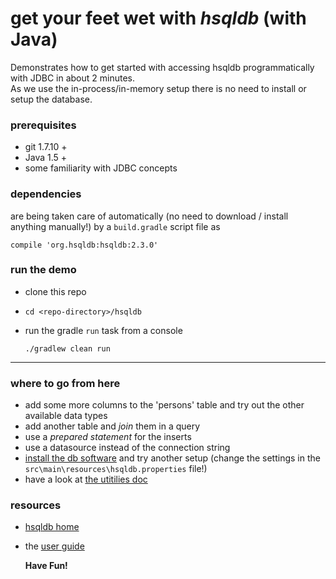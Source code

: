 # get your feet wet with *hsqldb* (with Java)   

Demonstrates how to get started with accessing hsqldb programmatically with JDBC in about 2 minutes.   
As we use the in-process/in-memory setup there is no need to install or setup the database.

### prerequisites

* git 1.7.10 +
* Java 1.5 +
* some familiarity with JDBC concepts

### dependencies

are being taken care of automatically (no need to download / install anything manually!) by a `build.gradle` script file as

`compile 'org.hsqldb:hsqldb:2.3.0'`


### run the demo

* clone this repo
* `cd <repo-directory>/hsqldb`
* run the gradle `run` task from a console

    `./gradlew clean run`

___

### where to go from here

* add some more columns to the 'persons' table and try out the other available data types
* add another table and _join_ them in a query
* use a _prepared statement_ for the inserts
* use a datasource instead of the connection string
* [install the db software](https://wiki.palantir.com/pgdz/db-authentication-hsqldb-setup.html) and try another setup (change the settings in the `src\main\resources\hsqldb.properties` file!)
* have a look at [the utitilies doc](http://hsqldb.org/doc/2.0/util-guide/index.html)


### resources

* [hsqldb home](http://hsqldb.org/)
* the [user guide](http://hsqldb.org/doc/2.0/guide/index.html)


    **Have Fun!**
